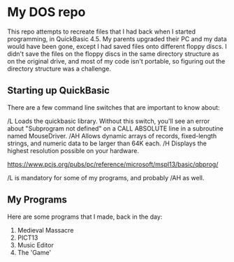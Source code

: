 # My DOS repo
This repo attempts to recreate files that I had back when I started programming, in QuickBasic 4.5.  My parents upgraded their PC and my data would have been gone, except I had saved files onto different floppy discs.  I didn't save the files on the floppy discs in the same directory structure as on the original drive, and most of my code isn't portable, so figuring out the directory structure was a challenge.

## Starting up QuickBasic

There are a few command line switches that are important to know about:

/L   Loads the quickbasic library.  Without this switch, you'll see an error about "Subprogram not defined" on a CALL ABSOLUTE line in a subroutine named MouseDriver.
/AH  Allows dynamic arrays of records, fixed-length strings, and numeric data to be larger than 64K each.
/H   Displays the highest resolution possible on your hardware.

https://www.pcjs.org/pubs/pc/reference/microsoft/mspl13/basic/qbprog/

/L is mandatory for some of my programs, and probably /AH as well.

## My Programs
Here are some programs that I made, back in the day:
1. Medieval Massacre
2. PICT13
3. Music Editor
4. The 'Game'